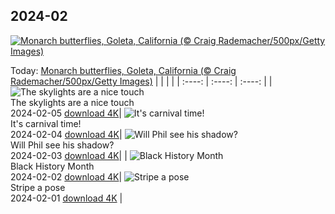 ## 2024-02
[![Monarch butterflies, Goleta, California (© Craig Rademacher/500px/Getty Images)](https://cn.bing.com/th?id=OHR.WesternMonarchs_EN-US8386035297_UHD.jpg&w=1000)](https://cn.bing.com/th?id=OHR.WesternMonarchs_EN-US8386035297_UHD.jpg&pid=hp&w=3840&h=2160&rs=1&c=4)

Today: [Monarch butterflies, Goleta, California (© Craig Rademacher/500px/Getty Images)](https://cn.bing.com/th?id=OHR.WesternMonarchs_EN-US8386035297_UHD.jpg&pid=hp&w=3840&h=2160&rs=1&c=4)
  |      |      |      |
| :----: | :----: | :----: |
| ![The skylights are a nice touch](https://cn.bing.com/th?id=OHR.DevetashkaCave_EN-US7989247628_UHD.jpg&pid=hp&w=384&h=216&rs=1&c=4) <br/> The skylights are a nice touch <br/> 2024-02-05  [download 4K](https://cn.bing.com/th?id=OHR.DevetashkaCave_EN-US7989247628_UHD.jpg&pid=hp&w=3840&h=2160&rs=1&c=4)| ![It's carnival time!](https://cn.bing.com/th?id=OHR.VeniceCarnival_EN-US7857642609_UHD.jpg&pid=hp&w=384&h=216&rs=1&c=4) <br/> It's carnival time! <br/> 2024-02-04  [download 4K](https://cn.bing.com/th?id=OHR.VeniceCarnival_EN-US7857642609_UHD.jpg&pid=hp&w=3840&h=2160&rs=1&c=4)| ![Will Phil see his shadow?](https://cn.bing.com/th?id=OHR.AlpineMarmot_EN-US6895103237_UHD.jpg&pid=hp&w=384&h=216&rs=1&c=4) <br/> Will Phil see his shadow? <br/> 2024-02-03  [download 4K](https://cn.bing.com/th?id=OHR.AlpineMarmot_EN-US6895103237_UHD.jpg&pid=hp&w=3840&h=2160&rs=1&c=4)|
| ![Black History Month](https://cn.bing.com/th?id=OHR.DizzyGillespie_EN-US7637800342_UHD.jpg&pid=hp&w=384&h=216&rs=1&c=4) <br/> Black History Month <br/> 2024-02-02  [download 4K](https://cn.bing.com/th?id=OHR.DizzyGillespie_EN-US7637800342_UHD.jpg&pid=hp&w=3840&h=2160&rs=1&c=4)| ![Stripe a pose](https://cn.bing.com/th?id=OHR.ZebraMother_EN-US7544209908_UHD.jpg&pid=hp&w=384&h=216&rs=1&c=4) <br/> Stripe a pose <br/> 2024-02-01  [download 4K](https://cn.bing.com/th?id=OHR.ZebraMother_EN-US7544209908_UHD.jpg&pid=hp&w=3840&h=2160&rs=1&c=4) |
